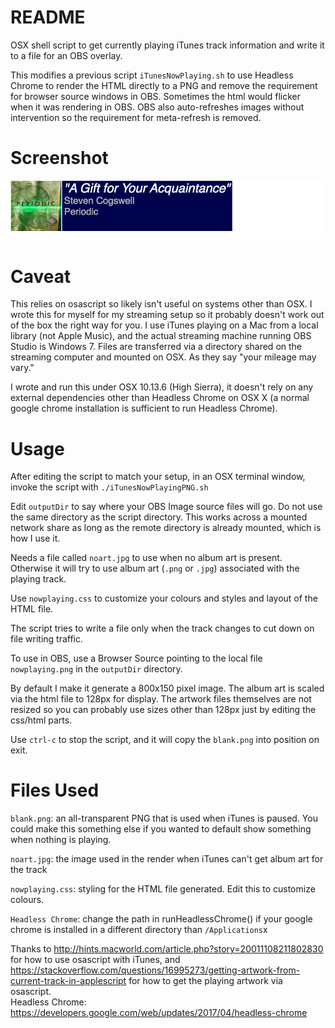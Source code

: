  # README

 OSX shell script to get currently playing iTunes track information and write it to a file for an OBS overlay.

 This modifies a previous script ``iTunesNowPlaying.sh`` to use Headless Chrome to render the HTML directly to a PNG and remove the requirement for browser source windows in OBS. Sometimes the html would flicker when it was rendering in OBS. OBS also auto-refreshes images without intervention so the requirement for meta-refresh is removed.  

# Screenshot 
![Screenshot](screenshot.png)

# Caveat

 This relies on osascript so likely isn't useful on systems other than OSX. I wrote this for myself for my streaming setup so it probably doesn't work out of the box the right way for you.  I use iTunes playing on a Mac from a local library (not Apple Music), and the actual streaming machine running OBS Studio is Windows 7. Files are transferred via a directory shared on the streaming computer and mounted on OSX. As they say "your mileage may vary."

 I wrote and run this under OSX 10.13.6 (High Sierra), it doesn't rely on any external dependencies other than Headless Chrome on OSX X (a normal google chrome installation is sufficient to run Headless Chrome). 

# Usage
After editing the script to match your setup, in an OSX terminal window, invoke the script with ``./iTunesNowPlayingPNG.sh``

 Edit ``outputDir`` to say where your OBS Image source files will go. Do not use the same directory as the script directory. This works across a mounted network share as long as the remote directory is already mounted, which is how I use it.  

 Needs a file called ``noart.jpg`` to use when no album art is present.  Otherwise it will try to use album art (``.png`` or ``.jpg``) associated with the playing track.

Use ``nowplaying.css`` to customize your colours and styles and layout of the HTML file. 
 
 The script tries to write a file only when the track changes to cut down on file writing traffic. 

 To use in OBS, use a Browser Source pointing to the local file ``nowplaying.png`` in the ``outputDir`` directory. 

 By default I make it generate a 800x150 pixel image. The album art is scaled via the html file to 128px for display.  The artwork files themselves are not resized so you can probably use sizes other than 128px just by editing the css/html parts. 

 Use ``ctrl-c`` to stop the script, and it will copy the ``blank.png`` into position on exit. 

 # Files Used
``blank.png``: an all-transparent PNG that is used when iTunes is paused.  You could make this something else if you wanted to default show something when nothing is playing. 

``noart.jpg``: the image used in the render when iTunes can't get album art for the track

``nowplaying.css``: styling for the HTML file generated. Edit this to customize colours. 

``Headless Chrome``: change the path in runHeadlessChrome() if your google chrome is installed in a different directory than ``/Applications``x

Thanks to http://hints.macworld.com/article.php?story=20011108211802830 for how to use osascript with iTunes, and https://stackoverflow.com/questions/16995273/getting-artwork-from-current-track-in-applescript for how to get the playing artwork via osascript.  
Headless Chrome: https://developers.google.com/web/updates/2017/04/headless-chrome